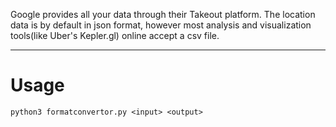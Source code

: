 Google provides all your data through their Takeout platform. The location data is by default in json format, however most analysis and visualization tools(like Uber's Kepler.gl) online accept a csv file.

***
# Usage
  ```python3 formatconvertor.py <input> <output> ```

